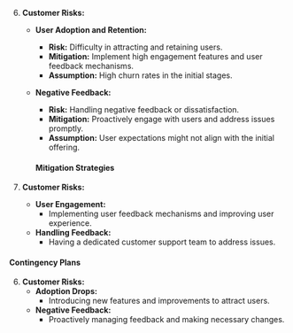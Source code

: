 6. **Customer Risks:**

   - **User Adoption and Retention:**
     - **Risk:** Difficulty in attracting and retaining users.
     - **Mitigation:** Implement high engagement features and user feedback mechanisms.
     - **Assumption:** High churn rates in the initial stages.
   - **Negative Feedback:**

     - **Risk:** Handling negative feedback or dissatisfaction.
     - **Mitigation:** Proactively engage with users and address issues promptly.
     - **Assumption:** User expectations might not align with the initial offering.

     #### Mitigation Strategies

7. **Customer Risks:**
   - **User Engagement:**
     - Implementing user feedback mechanisms and improving user experience.
   - **Handling Feedback:**
     - Having a dedicated customer support team to address issues.

#### Contingency Plans

6. **Customer Risks:**
   - **Adoption Drops:**
     - Introducing new features and improvements to attract users.
   - **Negative Feedback:**
     - Proactively managing feedback and making necessary changes.
